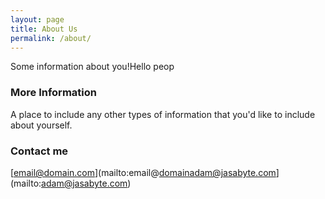 ```yaml
---
layout: page
title: About Us
permalink: /about/
---
```


Some information about you!Hello peop

### More Information

A place to include any other types of information that you'd like to include about yourself.

### Contact me

[email@domain.com](mailto:email@domainadam@jasabyte.com](mailto:adam@jasabyte.com)
<!--stackedit_data:
eyJoaXN0b3J5IjpbNjAwNzk3MDc1XX0=
-->